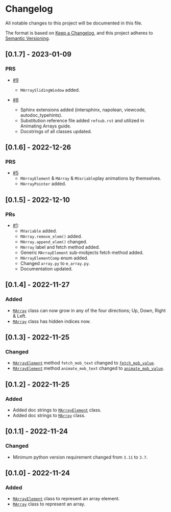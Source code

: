 # Changelog

All notable changes to this project will be documented in this file.

The format is based on [Keep a Changelog](https://keepachangelog.com/en/1.0.0/),
and this project adheres to [Semantic Versioning](https://semver.org/spec/v2.0.0.html).

## [0.1.7] - 2023-01-09

### PRS

- [#9](https://github.com/drageelr/manim-data-structures/pull/9)
  - `MArraySlidingWindow` added.

- [#8](https://github.com/drageelr/manim-data-structures/pull/8)
  - Sphinx extensions added (intersphinx, napolean, viewcode, autodoc_typehints).
  - Substitution reference file added `refsub.rst` and utilized in Animating Arrays guide.
  - Docstrings of all classes updated.

## [0.1.6] - 2022-12-26

### PRS

- [#5](https://github.com/drageelr/manim-data-structures/pull/5)
  - `MArrayElement` & `MArray` & `MVariable`play animations by themselves.
  - `MArrayPointer` added.

## [0.1.5] - 2022-12-10

### PRs

- [#1](https://github.com/drageelr/manim-data-structures/pull/1):
    - `MVariable` added.
    - `MArray.remove_elem()` added.
    - `MArray.append_elem()` changed.
    - `MArray` label and fetch method added.
    - Generic `MArrayElement` sub-mobjects fetch method added.
    - `MArrayElementComp` enum added.
    - Changed `array.py` to `m_array.py`.
    - Documentation updated.

## [0.1.4] - 2022-11-27

### Added

- [`MArray`](https://github.com/drageelr/manim-data-structures/blob/251d6ff130243e4408ef6a9453cc7ad27f62d372/src/manim_data_structures/array.py#L292) class can now grow in any of the four directions; Up, Down, Right & Left.
- [`MArray`](https://github.com/drageelr/manim-data-structures/blob/251d6ff130243e4408ef6a9453cc7ad27f62d372/src/manim_data_structures/array.py#L292) class has hidden indices now.

## [0.1.3] - 2022-11-25

### Changed

- [`MArrayElement`](https://github.com/drageelr/manim-data-structures/blob/1854335f2311c3157f19e6d328165013fc64cbf6/src/manim_data_structures/array.py#L6) method `fetch_mob_text` changed to [`fetch_mob_value`](https://github.com/drageelr/manim-data-structures/blob/1854335f2311c3157f19e6d328165013fc64cbf6/src/manim_data_structures/array.py#L147).
- [`MArrayElement`](https://github.com/drageelr/manim-data-structures/blob/1854335f2311c3157f19e6d328165013fc64cbf6/src/manim_data_structures/array.py#L6) method `animate_mob_text` changed to [`animate_mob_value`](https://github.com/drageelr/manim-data-structures/blob/1854335f2311c3157f19e6d328165013fc64cbf6/src/manim_data_structures/array.py#L220).

## [0.1.2] - 2022-11-25

### Added

- Added doc strings to [`MArrayElement`](https://github.com/drageelr/manim-data-structures/blob/1854335f2311c3157f19e6d328165013fc64cbf6/src/manim_data_structures/array.py#L6) class.
- Added doc strings to [`MArray`](https://github.com/drageelr/manim-data-structures/blob/1854335f2311c3157f19e6d328165013fc64cbf6/src/manim_data_structures/array.py#L243) class.

## [0.1.1] - 2022-11-24

### Changed

- Minimum python version requirement changed from `3.11` to `3.7`.

## [0.1.0] - 2022-11-24

### Added

- [`MArrayElement`](https://github.com/drageelr/manim-data-structures/blob/1854335f2311c3157f19e6d328165013fc64cbf6/src/manim_data_structures/array.py#L6) class to represent an array element.
- [`MArray`](https://github.com/drageelr/manim-data-structures/blob/1854335f2311c3157f19e6d328165013fc64cbf6/src/manim_data_structures/array.py#L243) class to represent an array.
